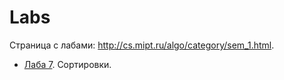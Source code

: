 # Labs

Страница с лабами: http://cs.mipt.ru/algo/category/sem_1.html.

* [Лаба 7](./lab07). Сортировки.
